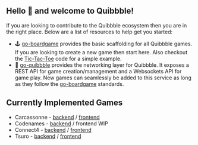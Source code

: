 ## Hello 👋 and welcome to Quibbble!

If you are looking to contribute to the Quibbble ecosystem then you are in the right place. Below are a list of resources to help get you started:
- 🕹 [go-boardgame](https://github.com/quibbble/go-boardgame) provides the basic scaffolding for all Quibbble games. If you are looking to create a new game then start here. Also checkout the [Tic-Tac-Toe](https://github.com/quibbble/go-boardgame/tree/main/examples/tictactoe) code for a simple example.
- 🚀 [go-quibbble](https://github.com/quibbble/go-quibbble) provides the networking layer for Quibbble. It exposes a REST API for game creation/management and a Websockets API for game play. New games can seamlessly be added to this service as long as they follow the [go-boardgame](https://github.com/quibbble/go-boardgame) standards.

## Currently Implemented Games
- Carcassonne - [backend](https://github.com/quibbble/go-carcasssonne) / [frontend](https://github.com/quibbble/carcasssonne)
- Codenames - [backend](https://github.com/quibbble/go-codenames) / frontend WIP
- Connect4 - [backend](https://github.com/quibbble/go-connect4) / [frontend](https://github.com/quibbble/connect4)
- Tsuro - [backend](https://github.com/quibbble/go-tsuro) / [frontend](https://github.com/quibbble/tsuro)
